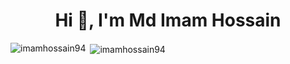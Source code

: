 <h1 align="center">Hi 👋, I'm Md Imam Hossain</h1>

<p><img align="left" src="https://github-readme-stats.vercel.app/api/top-langs/?username=imamhossain94&layout=compact&hide=html" alt="imamhossain94" /></p>

<p>&nbsp;<img align="center" src="https://github-readme-stats.vercel.app/api?username=imamhossain94&show_icons=true" alt="imamhossain94" /></p>
